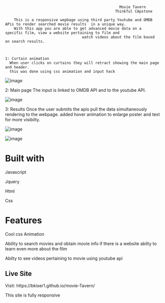                                                        Movie Tavern
                                                      Thinkful CApstone

        This is a responsive wepbage using third party Youtube and OMDB APis to render searched movie results  in a unique way.
        With this app you are able to get advanced movie data on a specific film, view a website pertaining to film and  
                                       watch videos about the film based on search results.



    1: Curtain animation 
      When user clicks on curtains they will retract showing the main page and header.
      this was done using css animation and input hack 



  ![image](https://user-images.githubusercontent.com/43221295/50554890-f5ca2380-0c90-11e9-9558-9fbaff787f0d.png)

   2: Main page
    The input is linked to OMDB API and to the youtube API.



 ![image](https://user-images.githubusercontent.com/43221295/50320317-c8fc5c00-0499-11e9-8b16-40568b1dd6b5.png)


   3: Results 
     Once the user submits the apis pull the data simultaneously rendering to the webpage.
     added hover animation to enlarge poster and text for more visibilty.




![image](https://user-images.githubusercontent.com/43221295/50554893-1abe9680-0c91-11e9-8055-f62f99b60369.png)





![image](https://user-images.githubusercontent.com/43221295/50554902-493c7180-0c91-11e9-87a1-732f69aa7ec7.png)




<h1>Built with</h1>


<p>Javascript</p>
<p>Jquery</p>
<p>Html</p>
<p>Css</p>



<h1>Features</h1>


<p>Cool css Animation</p>
<p>Ability to search movies and obtain movie info if there is a website abilty to learn even more about the film</p>
<p>Abilty to see videos pertaining to movie using youtube api</p>

<h2>Live Site</h2>
<p>Visit: https://bkiser1.github.io/movie-Tavern/</p>
<p>This site is fully responsive</p>